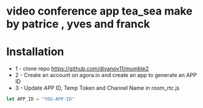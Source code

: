 
# video conference app tea_sea  make by patrice , yves and franck


# Installation

* 1 - clone repo https://github.com/divanov11/mumble2
* 2 - Create an account on agora.io and create an app to generate an APP ID
* 3 - Update APP ID, Temp Token and Channel Name in room_rtc.js

```javascript
let APP_ID = "YOU-APP-ID"
```



